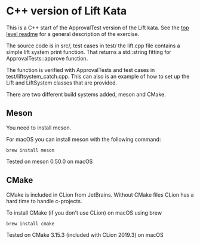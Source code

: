 C++ version of Lift Kata
========================

This is a C++ start of the ApprovalTest version of the Lift kata. See
the [top level readme](https://github.com/emilybache/Lift-Kata)
 for a general description of the exercise.

The source code is in src/, test cases in test/ the lift.cpp file
contains a simple lift system print function. That returns a std::string
fitting for ApprovalTests::approve function.

The function is verified with ApprovalTests and test cases in
test/liftsystem_catch.cpp. This can also is an example of how to
set up the Lift and LiftSystem classes that are provided. 




There are two different build systems added, meson and CMake.

Meson
-----

You need to install meson.

For macOS you can install meson with the following command:
 
    brew install meson

Tested on meson 0.50.0 on macOS


CMake
-----

CMake is included in CLion from JetBrains. Without CMake files
CLion has a hard time to handle c-projects.

To install CMake (if you don't use CLion) on macOS using brew

    brew install cmake

Tested on CMake 3.15.3 (included with CLion 2019.3) on 	macOS
  
